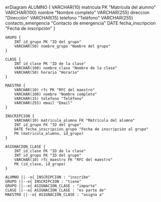 erDiagram
    ALUMNO {
        VARCHAR(10) matricula PK "Matrícula del alumno"
        VARCHAR(100) nombre "Nombre completo"
        VARCHAR(255) direccion "Dirección"
        VARCHAR(15) telefono "Teléfono"
        VARCHAR(255) contacto_emergencia "Contacto de emergencia"
        DATE fecha_inscripcion "Fecha de inscripción"
    }

    GRUPO {
        INT id_grupo PK "ID del grupo"
        VARCHAR(50) nombre_grupo "Nombre del grupo"
    }

    CLASE {
        INT id_clase PK "ID de la clase"
        VARCHAR(100) nombre_clase "Nombre de la clase"
        VARCHAR(50) horario "Horario"
    }

    MAESTRO {
        VARCHAR(10) rfc PK "RFC del maestro"
        VARCHAR(100) nombre "Nombre completo"
        VARCHAR(15) telefono "Teléfono"
        VARCHAR(255) email "Email"
    }

    INSCRIPCION {
        VARCHAR(10) matricula_alumno FK "Matrícula del alumno"
        INT id_grupo FK "ID del grupo"
        DATE fecha_inscripcion_grupo "Fecha de inscripción al grupo"
        PK (matricula_alumno, id_grupo)
    }

    ASIGNACION_CLASE {
        INT id_clase FK "ID de la clase"
        INT id_grupo FK "ID del grupo"
        VARCHAR(10) rfc_maestro FK "RFC del maestro"
        PK (id_clase, id_grupo)
    }

    ALUMNO ||--o{ INSCRIPCION : "inscribe"
    GRUPO ||--o{ INSCRIPCION : "tiene"
    GRUPO ||--o{ ASIGNACION_CLASE : "imparte"
    CLASE ||--o{ ASIGNACION_CLASE : "es parte de"
    MAESTRO ||--o{ ASIGNACION_CLASE : "asigna a"
